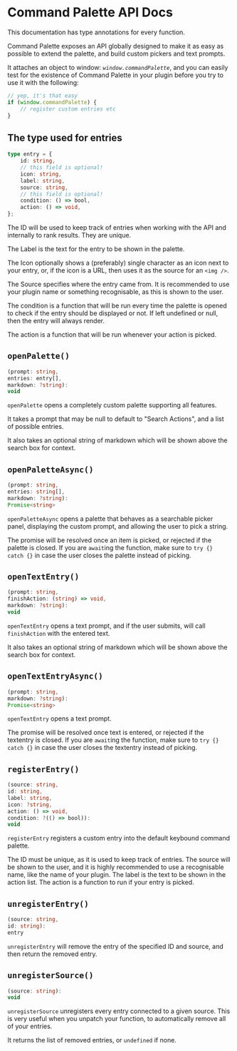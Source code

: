 # Command Palette API Docs

This documentation has type annotations for every function.

Command Palette exposes an API globally designed to make it as easy as possible to extend the palette,
and build custom pickers and text prompts.

It attaches an object to window: _`window.commandPalette`_,
and you can easily test for the existence of Command Palette in your plugin before you try to use it with the following:

```js
// yep, it's that easy
if (window.commandPalette) {
    // register custom entries etc
}
```

## The type used for entries

```ts
type entry = {
    id: string,
    // this field is optional!
    icon: string,
    label: string,
    source: string,
    // this field is optional!
    condition: () => bool,
    action: () => void,
};
```

The ID will be used to keep track of entries when working with the API and internally to rank results. They are unique.

The Label is the text for the entry to be shown in the palette.

The Icon optionally shows a (preferably) single character as an icon next to your entry,
or, if the icon is a URL, then uses it as the source for an `<img />`.

The Source specifies where the entry came from.
It is recommended to use your plugin name or something recognisable, as this is shown to the user.

The condition is a function that will be run every time the palette is opened to check if the entry should be displayed or not.
If left undefined or null, then the entry will always render.

The action is a function that will be run whenever your action is picked.

## `openPalette()`
```ts
(prompt: string,
entries: entry[],
markdown: ?string):
void
```

`openPalette` opens a completely custom palette supporting all features.

It takes a prompt that may be null to default to "Search Actions", and a list of possible entries.

It also takes an optional string of markdown which will be shown above the search box for context.

## `openPaletteAsync()`
```ts
(prompt: string,
entries: string[],
markdown: ?string):
Promise<string>
```

`openPaletteAsync` opens a palette that behaves as a searchable picker panel, displaying the custom prompt, and allowing the user to pick a string.

The promise will be resolved once an item is picked, or rejected if the palette is closed.
If you are `await`ing the function, make sure to `try {} catch {}` in case the user closes the palette instead of picking.

## `openTextEntry()`
```ts
(prompt: string,
finishAction: (string) => void,
markdown: ?string):
void
```

`openTextEntry` opens a text prompt, and if the user submits, will call `finishAction` with the entered text.

It also takes an optional string of markdown which will be shown above the search box for context.

## `openTextEntryAsync()`
```ts
(prompt: string,
markdown: ?string):
Promise<string>
```

`openTextEntry` opens a text prompt.

The promise will be resolved once text is entered, or rejected if the textentry is closed.
If you are `await`ing the function, make sure to `try {} catch {}` in case the user closes the textentry instead of picking.

## `registerEntry()`
```ts
(source: string,
id: string,
label: string,
icon: ?string,
action: () => void,
condition: ?(() => bool)):
void
```

`registerEntry` registers a custom entry into the default keybound command palette.

The ID must be unique, as it is used to keep track of entries.
The source will be shown to the user,
and it is highly recommended to use a recognisable name, like the name of your plugin.
The label is the text to be shown in the action list.
The action is a function to run if your entry is picked.

## `unregisterEntry()`
```ts
(source: string,
id: string):
entry
```

`unregisterEntry` will remove the entry of the specified ID and source, and then return the removed entry.

## `unregisterSource()`
```ts
(source: string):
void
```

`unregisterSource` unregisters every entry connected to a given source.
This is very useful when you unpatch your function, to automatically remove all of your entries.

It returns the list of removed entries, or `undefined` if none.